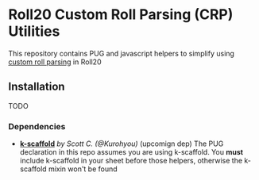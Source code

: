 # Roll20 Custom Roll Parsing (CRP) Utilities

This repository contains PUG and javascript helpers to simplify using [custom roll parsing](https://wiki.roll20.net/Custom_Roll_Parsing) in Roll20

## Installation

TODO

### Dependencies

- **[k-scaffold](https://github.com/Kurohyou/Roll20-Snippets/tree/main/K_Scaffold)** _by Scott C. (@Kurohyou)_ (upcomign dep)
  The PUG declaration in this repo assumes you are using k-scaffold. You **must** include k-scaffold in your sheet before those helpers, otherwise the k-scaffold mixin won't be found
